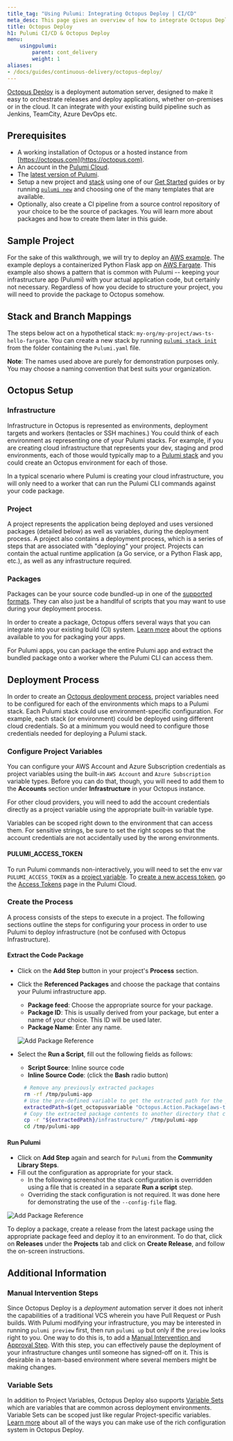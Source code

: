 ```yaml
---
title_tag: "Using Pulumi: Integrating Octopus Deploy | CI/CD"
meta_desc: This page gives an overview of how to integrate Octopus Deploy with a Pulumi program.
title: Octopus Deploy
h1: Pulumi CI/CD & Octopus Deploy
menu:
    usingpulumi:
        parent: cont_delivery
        weight: 1
aliases:
- /docs/guides/continuous-delivery/octopus-deploy/
---
```


[Octopus Deploy](https://octopus.com) is a deployment automation server, designed to make it easy to orchestrate releases and deploy applications, whether on-premises or in the cloud. It can integrate with your existing build pipeline such as Jenkins, TeamCity, Azure DevOps etc.

## Prerequisites

- A working installation of Octopus or a hosted instance from [https://octopus.com](https://octopus.com).
- An account in the [Pulumi Cloud](https://app.pulumi.com).
- The [latest version of Pulumi](/docs/install/).
- Setup a new project and [stack](/docs/concepts/stack/) using one of our [Get Started](/docs/get-started/) guides or by running [`pulumi new`](/docs/cli/commands/pulumi_new)
and choosing one of the many templates that are available.
- Optionally, also create a CI pipeline from a source control repository of your choice to be the source of packages. You will learn more about packages and how to create them later in this guide.

## Sample Project

For the sake of this walkthrough, we will try to deploy an [AWS example](https://github.com/pulumi/examples/tree/master/aws-ts-hello-fargate). The example deploys a containerized Python Flask app on [AWS Fargate](https://aws.amazon.com/fargate/). This example also shows a pattern that is common with Pulumi -- keeping your infrastructure app (Pulumi) with your actual application code, but certainly not necessary. Regardless of how you decide to structure your project, you will need to provide the package to Octopus somehow.

## Stack and Branch Mappings

The steps below act on a hypothetical stack: `my-org/my-project/aws-ts-hello-fargate`.
You can create a new stack by running [`pulumi stack init`](/docs/cli/commands/pulumi_stack_init) from the folder containing the `Pulumi.yaml` file.

**Note**: The names used above are purely for demonstration purposes only.
You may choose a naming convention that best suits your organization.

## Octopus Setup

### Infrastructure

Infrastructure in Octopus is represented as environments, deployment targets and workers (tentacles or SSH machines.) You could think of each environment as representing one of your Pulumi stacks. For example, if you are creating cloud infrastructure that represents your dev, staging and prod environments, each of those would typically map to a [Pulumi stack](/docs/concepts/stack/) and you could create an Octopus environment for each of those.

In a typical scenario where Pulumi is creating your cloud infrastructure, you will only need to a worker that can run the Pulumi CLI commands against your code package.

### Project

A project represents the application being deployed and uses versioned packages (detailed below) as well as variables, during the deployment process. A project also contains a deployment process, which is a series of steps that are associated with "deploying" your project. Projects can contain the actual runtime application (a Go service, or a Python Flask app, etc.), as well as any infrastructure required.

### Packages

Packages can be your source code bundled-up in one of the [supported formats](https://octopus.com/docs/packaging-applications#supported-formats). They can also just be a handlful of scripts that you may want to use during your deployment process.

In order to create a package, Octopus offers several ways that you can integrate into your existing build (CI) system. [Learn more](https://octopus.com/docs/packaging-applications/create-packages) about the options available to you for packaging your apps.

For Pulumi apps, you can package the entire Pulumi app and extract the bundled package onto a worker where the Pulumi CLI can access them.

## Deployment Process

In order to create an [Octopus deployment process](https://octopus.com/docs/deployment-process), project variables need to be configured for each of the environments which maps to a Pulumi stack. Each Pulumi stack could use environment-specific configuration. For example, each stack (or environment) could be deployed using different cloud credentials. So at a minimum you would need to configure those credentials needed for deploying a Pulumi stack.

### Configure Project Variables

You can configure your AWS Account and Azure Subscription credentials as project variables using the built-in `AWS Account` and `Azure Subscription` variable types. Before you can do that, though, you will need to add them to the **Accounts** section under **Infrastructure** in your Octopus instance.

For other cloud providers, you will need to add the account credentials directly as a project variable using the appropriate built-in variable type.

Variables can be scoped right down to the environment that can access them. For sensitive strings, be sure to set the right scopes so that the account credentials are not accidentally used by the wrong environments.

#### PULUMI_ACCESS_TOKEN

To run Pulumi commands non-interactively, you will need to set the env var `PULUMI_ACCESS_TOKEN` as a [project variable](https://octopus.com/docs/deployment-process/variables). To [create a new access token](/docs/pulumi-cloud/accounts#access-tokens), go the [Access Tokens](https://app.pulumi.com/account/tokens) page in the Pulumi Cloud.

### Create the Process

A process consists of the steps to execute in a project. The following sections outline the steps for configuring your process in order to use Pulumi to deploy infrastructure (not be confused with Octopus Infrastructure).

#### Extract the Code Package

- Click on the **Add Step** button in your project's **Process** section.
- Click the **Referenced Packages** and choose the package that contains your Pulumi infrastructure app.
    - **Package feed**: Choose the appropriate source for your package.
    - **Package ID**: This is usually derived from your package, but enter a name of your choice. This ID will be used later.
    - **Package Name**: Enter any name.

  ![Add Package Reference](/images/docs/guides/continuous-delivery/octopus-deploy/package-reference.png)

- Select the **Run a Script**, fill out the following fields as follows:
    - **Script Source**: Inline source code
    - **Inline Source Code**: (click the **Bash** radio button)

    ```bash
      # Remove any previously extracted packages
      rm -rf /tmp/pulumi-app
      # Use the pre-defined variable to get the extracted path for the package.
      extractedPath=$(get_octopusvariable "Octopus.Action.Package[aws-typescript].ExtractedPath")
      # Copy the extracted package contents to another directory that can be accessed by other steps.
      cp -r "${extractedPath}/infrastructure/" /tmp/pulumi-app
      cd /tmp/pulumi-app
    ```

#### Run Pulumi

- Click on **Add Step** again and search for `Pulumi` from the **Community Library Steps**.
- Fill out the configuration as appropriate for your stack.
    - In the following screenshot the stack configuration is overridden using a file that is created in a separate **Run a script** step.
    - Overriding the stack configuration is not required. It was done here for demonstrating the use of the `--config-file` flag.

![Add Package Reference](/images/docs/guides/continuous-delivery/octopus-deploy/run-pulumi.png)

To deploy a package, create a release from the latest package using the appropriate package feed and deploy it to an environment.
To do that, click on **Releases** under the **Projects** tab and click on **Create Release**, and follow the on-screen instructions.

## Additional Information

### Manual Intervention Steps

Since Octopus Deploy is a _deployment_ automation server it does not inherit the capabilities of a traditional VCS wherein you have Pull Request or Push builds. With Pulumi modifying your infrastructure, you may be interested in running `pulumi preview` first, then run `pulumi up` but only if the `preview` looks right to you. One way to do this is, to add a [Manual Intervention and Approval Step](https://octopus.com/docs/deployment-process/steps/manual-intervention-and-approvals). With this step, you can effectively pause the deployment of your infrastructure changes until someone has signed-off on it. This is desirable in a team-based environment where several members might be making changes.

### Variable Sets

In addition to Project Variables, Octopus Deploy also supports [Variable Sets](https://octopus.com/docs/deployment-process/variables/library-variable-sets) which are variables that are common across deployment environments. Variable Sets can be scoped just like regular Project-specific variables. [Learn more](https://octopus.com/docs/deployment-process/variables) about all of the ways you can make use of the rich configuration system in Octopus Deploy.
